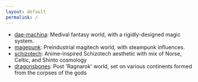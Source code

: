```yaml
---
layout: default
permalink: /
---
```


* [dae-machina](./dae-machina): Medival fantasy world, with a rigidly-designed magic system.
* [magepunk](./magepunk): Preindustrial magitech world, with steampunk influences.
* [schizotech](./schizotech): Anime-inspired Schizotech aesthetic with mix of Norse, Celtic, and Shinto cosmology
* [dragonsbones](./dragonsbones): Post 'Ragnarok' world, set on various continents formed from the corpses of the gods